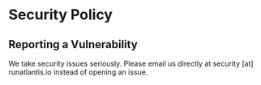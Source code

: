 # Security Policy

## Reporting a Vulnerability

We take security issues seriously. Please email us directly at security [at] runatlantis.io instead of opening an issue.
